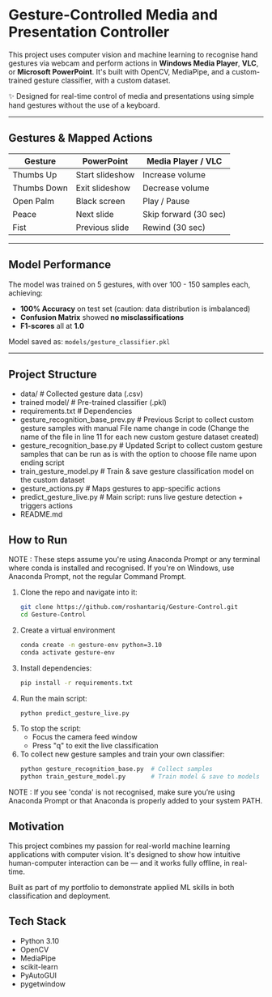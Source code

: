 # Gesture-Controlled Media and Presentation Controller

This project uses computer vision and machine learning to recognise hand gestures via webcam and perform actions in **Windows Media Player**, **VLC**, or **Microsoft PowerPoint**. It's built with OpenCV, MediaPipe, and a custom-trained gesture classifier, with a custom dataset.

✨ Designed for real-time control of media and presentations using simple hand gestures without the use of a keyboard.

---

## Gestures & Mapped Actions

| Gesture     | PowerPoint        | Media Player / VLC      |
|-------------|-------------------|--------------------------|
| Thumbs Up   | Start slideshow   | Increase volume          |
| Thumbs Down | Exit slideshow    | Decrease volume          |
| Open Palm   | Black screen      | Play / Pause             |
| Peace       | Next slide        | Skip forward (30 sec)    |
| Fist        | Previous slide    | Rewind (30 sec)          |

---

## Model Performance

The model was trained on 5 gestures, with over 100 - 150 samples each, achieving:

- **100% Accuracy** on test set (caution: data distribution is imbalanced)
- **Confusion Matrix** showed **no misclassifications**
- **F1-scores** all at **1.0**

Model saved as: `models/gesture_classifier.pkl`

---

## Project Structure

- data/ # Collected gesture data (.csv)
- trained model/ # Pre-trained classifier (.pkl)
- requirements.txt # Dependencies
- gesture_recognition_base_prev.py # Previous Script to collect custom gesture samples with manual File name change in code (Change the name of the file in line 11 for each new custom gesture dataset created)
- gesture_recognition_base.py # Updated Script to collect custom gesture samples that can be run as is with the option to choose file name upon ending script
- train_gesture_model.py # Train & save gesture classification model on the custom dataset
- gesture_actions.py # Maps gestures to app-specific actions
- predict_gesture_live.py # Main script: runs live gesture detection + triggers actions
- README.md

## How to Run

NOTE : These steps assume you're using Anaconda Prompt or any terminal where conda is installed and recognised. If you're on Windows, use Anaconda Prompt, not the regular Command Prompt.

1. Clone the repo and navigate into it:
   ```bash
   git clone https://github.com/roshantariq/Gesture-Control.git
   cd Gesture-Control
2. Create a virtual environment
   ```bash
   conda create -n gesture-env python=3.10
   conda activate gesture-env
3. Install dependencies:
   ```bash
   pip install -r requirements.txt
4. Run the main script:
   ```bash
   python predict_gesture_live.py
5. To stop the script:
   - Focus the camera feed window
   - Press "q" to exit the live classification
6. To collect new gesture samples and train your own classifier:
   ```bash
   python gesture_recognition_base.py  # Collect samples
   python train_gesture_model.py       # Train model & save to models

NOTE : If you see 'conda' is not recognised, make sure you’re using Anaconda Prompt or that Anaconda is properly added to your system PATH.

## Motivation

This project combines my passion for real-world machine learning applications with computer vision. It's designed to show how intuitive human-computer interaction can be — and it works fully offline, in real-time.

Built as part of my portfolio to demonstrate applied ML skills in both classification and deployment.

## Tech Stack
- Python 3.10
- OpenCV
- MediaPipe
- scikit-learn
- PyAutoGUI
- pygetwindow
